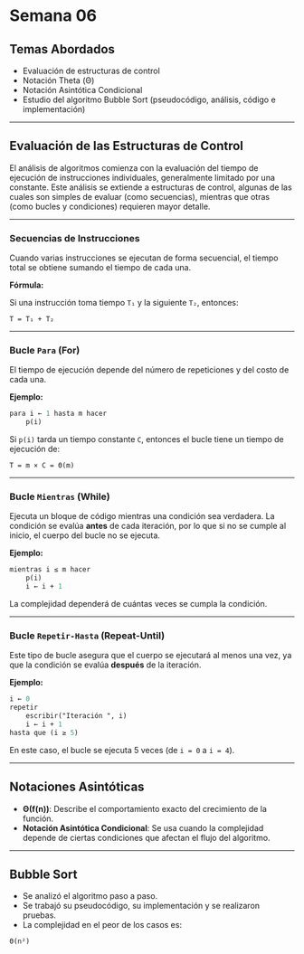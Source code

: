 # Semana 06

## Temas Abordados

- Evaluación de estructuras de control
- Notación Theta (Θ)
- Notación Asintótica Condicional
- Estudio del algoritmo Bubble Sort (pseudocódigo, análisis, código e implementación)

---

## Evaluación de las Estructuras de Control

El análisis de algoritmos comienza con la evaluación del tiempo de ejecución de instrucciones individuales, generalmente limitado por una constante. Este análisis se extiende a estructuras de control, algunas de las cuales son simples de evaluar (como secuencias), mientras que otras (como bucles y condiciones) requieren mayor detalle.

---

### Secuencias de Instrucciones

Cuando varias instrucciones se ejecutan de forma secuencial, el tiempo total se obtiene sumando el tiempo de cada una.

**Fórmula:**

Si una instrucción toma tiempo `T₁` y la siguiente `T₂`, entonces:

```
T = T₁ + T₂
```

---

### Bucle `Para` (For)

El tiempo de ejecución depende del número de repeticiones y del costo de cada una.

**Ejemplo:**

```pascal
para i ← 1 hasta m hacer
    p(i)
```

Si `p(i)` tarda un tiempo constante `C`, entonces el bucle tiene un tiempo de ejecución de:

```
T = m × C = Θ(m)
```

---

### Bucle `Mientras` (While)

Ejecuta un bloque de código mientras una condición sea verdadera. La condición se evalúa **antes** de cada iteración, por lo que si no se cumple al inicio, el cuerpo del bucle no se ejecuta.

**Ejemplo:**

```pascal
mientras i ≤ m hacer
    p(i)
    i ← i + 1
```

La complejidad dependerá de cuántas veces se cumpla la condición.

---

### Bucle `Repetir-Hasta` (Repeat-Until)

Este tipo de bucle asegura que el cuerpo se ejecutará al menos una vez, ya que la condición se evalúa **después** de la iteración.

**Ejemplo:**

```pascal
i ← 0
repetir
    escribir("Iteración ", i)
    i ← i + 1
hasta que (i ≥ 5)
```

En este caso, el bucle se ejecuta 5 veces (de `i = 0` a `i = 4`).

---

## Notaciones Asintóticas

- **Θ(f(n))**: Describe el comportamiento exacto del crecimiento de la función.
- **Notación Asintótica Condicional**: Se usa cuando la complejidad depende de ciertas condiciones que afectan el flujo del algoritmo.

---

## Bubble Sort

- Se analizó el algoritmo paso a paso.
- Se trabajó su pseudocódigo, su implementación y se realizaron pruebas.
- La complejidad en el peor de los casos es:

```
Θ(n²)
```
